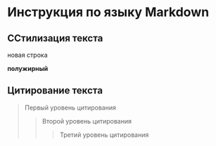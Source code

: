 # Инструкция по языку Markdown

## CСтилизация текста

новая строка

**полужирный**

## Цитирование текста
> Первый уровень цитирования
>> Второй уровень цитирования
>>> Третий уровень цитирования
